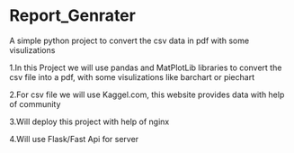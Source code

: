 # Report_Genrater
A simple python project to convert the csv data in pdf with some visulizations

1.In this Project we will use pandas and MatPlotLib libraries to convert the csv file into a pdf,
with some visulizations like barchart or piechart

2.For csv file we will use Kaggel.com, this website provides data with help of community

3.Will deploy this project with help of nginx

4.Will use Flask/Fast Api for server
